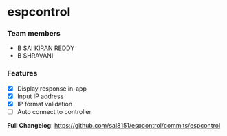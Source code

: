 # espcontrol

### Team members

- B SAI KIRAN REDDY       
- B SHRAVANI                   


### Features

- [X] Display response in-app
- [X] Input IP address
- [X] IP format validation
- [ ] Auto connect to controller

**Full Changelog**: https://github.com/sai8151/espcontrol/commits/espcontrol
